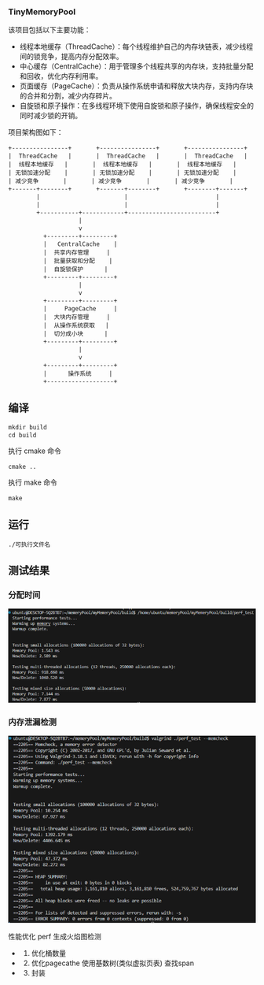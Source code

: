 ### TinyMemoryPool
该项目包括以下主要功能：
- 线程本地缓存（ThreadCache）：每个线程维护自己的内存块链表，减少线程间的锁竞争，提高内存分配效率。
- 中心缓存（CentralCache）：用于管理多个线程共享的内存块，支持批量分配和回收，优化内存利用率。
- 页面缓存（PageCache）：负责从操作系统申请和释放大块内存，支持内存块的合并和分割，减少内存碎片。
- 自旋锁和原子操作：在多线程环境下使用自旋锁和原子操作，确保线程安全的同时减少锁的开销。

项目架构图如下：      
```
+----------------+       +----------------+       +----------------+
|  ThreadCache   |       |  ThreadCache   |       |  ThreadCache   |
|  线程本地缓存   |       |  线程本地缓存   |       |  线程本地缓存   |
| 无锁加速分配    |       | 无锁加速分配    |       | 无锁加速分配    |
| 减少竞争       |       | 减少竞争       |       | 减少竞争       |
+-------+--------+       +-------+--------+       +--------+-------+
        |                        |                         |
        |                        |                         |
        +-----------+------------+-------------------------+
                    |
                    v
          +---------+---------+
          |   CentralCache    |
          |  共享内存管理     |
          |  批量获取和分配    |
          |  自旋锁保护      |
          +---------+---------+
                    |
                    v
          +---------+---------+
          |     PageCache     |
          |  大块内存管理     |
          |  从操作系统获取   |
          |  切分成小块      |
          +---------+---------+
                    |
                    v
          +---------+---------+
          |      操作系统     |
          +-------------------+

```
## 编译  
```
mkdir build
cd build
```
执行 cmake 命令
```
cmake ..
```
执行 make 命令
```
make
``` 
## 运行
```
./可执行文件名
```
## 测试结果
### 分配时间
![alt text](images/run_res.png)
### 内存泄漏检测
![alt text](images/memcheck.png)


性能优化 perf 生成火焰图检测

- 1. 优化桶数量
- 2. 优化pagecathe 使用基数树(类似虚拟页表) 查找span
- 3. 封装
